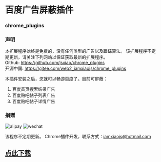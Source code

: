 # 百度广告屏蔽插件
### chrome_plugins

### 声明
本扩展程序始终是免费的，没有任何类型的广告以及跟踪算法。 该扩展程序不定期更新，请关注下列网站以保证获取最新的扩展程序。
</br>
Github: https://github.com/jsxiao/chrome_plugins 
</br>
开源中国: https://gitee.com/web2_iamxiaojs/chrome_plugins 

本插件安装之后，您就可以畅游百度了。目前可屏蔽：
1. 百度首页搜索结果广告
2. 百度贴吧帖子列表广告
3. 百度贴吧帖子详情广告 

### 捐赠
![alipay](https://gitee.com/uploads/images/2018/0105/171817_f2562632_1594524.png "alipay.png")
![wechat](https://gitee.com/uploads/images/2018/0105/171839_cfe086de_1594524.png "wechat.png")

该程序不定期更新。 
Chrome插件开发，联系方式：iamxiaojs@hotmail.com

## [点此下载](https://github.com/jsxiao/chrome_plugins/blob/master/spoof_baidu.crx?raw=true)
